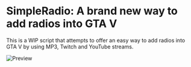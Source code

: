 # SimpleRadio: A brand new way to add radios into GTA V

This is a WIP script that attempts to offer an easy way to add radios into GTA V by using MP3, Twitch and YouTube streams.

![Preview](https://cdn.discordapp.com/attachments/318626093013925889/523816331871649794/unknown.png)
